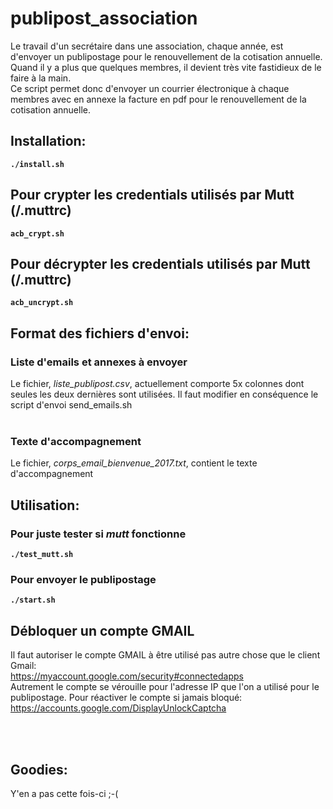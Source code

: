 # publipost_association

Le travail d'un secrétaire dans une association, chaque année, est d'envoyer un publipostage pour le renouvellement de la cotisation annuelle.
<br>
Quand il y a plus que quelques membres, il devient très vite fastidieux de le faire à la main.
<br>
Ce script permet donc d'envoyer un courrier électronique à chaque membres avec en annexe la facture en pdf pour le renouvellement de la cotisation annuelle.
<br>
## Installation:
**``./install.sh``**

## Pour crypter les credentials utilisés par Mutt (/.muttrc)
**``acb_crypt.sh``**

## Pour décrypter les credentials utilisés par Mutt (/.muttrc)
**``acb_uncrypt.sh``**

## Format des fichiers d'envoi:
### Liste d'emails et annexes à envoyer
Le fichier, *liste_publipost.csv*, actuellement comporte 5x colonnes dont seules les deux dernières sont utilisées. Il faut modifier en conséquence le script d'envoi send_emails.sh<br>
<br>
### Texte d'accompagnement
Le fichier, *corps_email_bienvenue_2017.txt*, contient le texte d'accompagnement<br>

## Utilisation:
### Pour juste tester si *mutt* fonctionne
**``./test_mutt.sh``**<br>

### Pour envoyer le publipostage
**``./start.sh``**<br>


## Débloquer un compte GMAIL
Il faut autoriser le compte GMAIL à être utilisé pas autre chose que le client Gmail:<br>
https://myaccount.google.com/security#connectedapps<br>
Autrement le compte se vérouille pour l'adresse IP que l'on a utilisé pour le publipostage. Pour réactiver le compte si jamais bloqué:<br>
https://accounts.google.com/DisplayUnlockCaptcha

<br><br>

## Goodies:
Y'en a pas cette fois-ci ;-(
